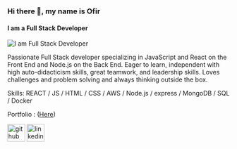 ### Hi there 👋, my name is Ofir
#### I am a Full Stack Developer
![I am Full Stack Developer](https://ofir-danan.s3.eu-central-1.amazonaws.com/Ofir-Banner.png)

Passionate Full Stack developer specializing in JavaScript and React on the Front End and Node.js on the Back End. Eager to learn, independent with high auto-didacticism skills, great teamwork, and leadership skills.
Loves challenges and problem solving and always thinking outside the box. 


Skills: REACT / JS / HTML / CSS / AWS / Node.js / express / MongoDB / SQL / Docker 

Portfolio : ([Here](ofirdanan.netlify.com))

[<img src='https://cdn.jsdelivr.net/npm/simple-icons@3.0.1/icons/github.svg' alt='github' height='40'>](https://github.com/ofir-danan)  [<img src='https://cdn.jsdelivr.net/npm/simple-icons@3.0.1/icons/linkedin.svg' alt='linkedin' height='40'>](https://www.linkedin.com/in/ofir-danan/)  

